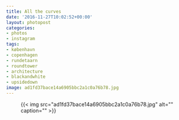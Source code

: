```yaml
---
title: All the curves
date: '2016-11-27T10:02:52+00:00'
layout: photopost
categories:
- photos
- instagram
tags:
- københavn
- copenhagen
- rundetaarn
- roundtower
- architecture
- blackandwhite
- upsidedown
image: ad1fd37bace14a6905bbc2a1c0a76b78.jpg
---
```


<figure class="photo photo--square">
  {{< img src="ad1fd37bace14a6905bbc2a1c0a76b78.jpg" alt="" caption="" >}}

</figure>





